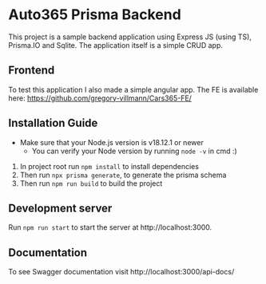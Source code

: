 # Auto365 Prisma Backend

This project is a sample backend application using Express JS (using TS), Prisma.IO and Sqlite.
The application itself is a simple CRUD app.

## Frontend

To test this application I also made a simple angular app. The FE is available
here: https://github.com/gregory-villmann/Cars365-FE/

## Installation Guide

* Make sure that your Node.js version is v18.12.1 or newer
    * You can verify your Node version by running `node -v` in cmd :)

1. In project root run `npm install` to install dependencies
2. Then run `npx prisma generate`, to generate the prisma schema
3. Then run `npm run build` to build the project

## Development server

Run `npm run start` to start the server at http://localhost:3000.

## Documentation

To see Swagger documentation visit http://localhost:3000/api-docs/